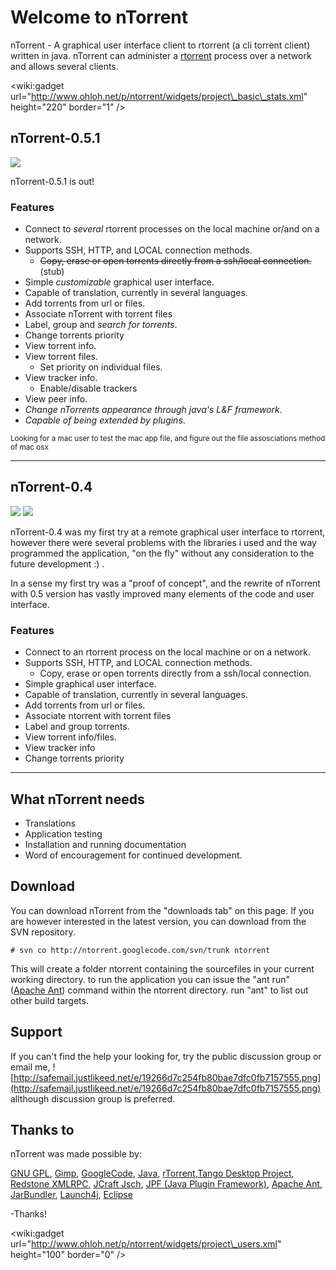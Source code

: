 # Welcome to nTorrent #
nTorrent - A graphical user interface client to rtorrent (a cli torrent client) written in java. nTorrent can administer a [rtorrent](http://libtorrent.rakshasa.no) process over a network and allows several clients.

&lt;wiki:gadget url="http://www.ohloh.net/p/ntorrent/widgets/project\_basic\_stats.xml" height="220" border="1" /&gt;

## nTorrent-0.5.1 ##

[![](http://bildr.no/thumb/168742.jpeg)](http://bildr.no/view/168742)

nTorrent-0.5.1 is out!

### Features ###

  * Connect to _several_ rtorrent processes on the local machine or/and on a network.
  * Supports SSH, HTTP, and LOCAL connection methods.
    * ~~Copy, erase or open torrents directly from a ssh/local connection.~~ (stub)
  * Simple _customizable_ graphical user interface.
  * Capable of translation, currently in several languages.
  * Add torrents from url or files.
  * Associate nTorrent with torrent files
  * Label, group and _search for torrents_.
  * Change torrents priority
  * View torrent info.
  * View torrent files.
    * Set priority on individual files.
  * View tracker info.
    * Enable/disable trackers
  * View peer info.
  * _Change nTorrents appearance through java's L&F framework_.
  * _Capable of being extended by plugins_.

<sub>Looking for a mac user to test the mac app file, and figure out the file assosciations method of mac osx</sub>


---


## nTorrent-0.4 ##

[![](http://bildr.no/thumb/116553.jpeg)](http://bildr.no/view/116553) [![](http://bildr.no/thumb/113244.jpeg)](http://bildr.no/view/113244)

nTorrent-0.4 was my first try at a remote graphical user interface to rtorrent, however there were several problems with the libraries i used and the way programmed the application, "on the fly" without any consideration to the future development :) .

In a sense my first try was a "proof of concept", and the rewrite of nTorrent with 0.5 version has vastly improved many elements of the code and user interface.

### Features ###

  * Connect to an rtorrent process on the local machine or on a network.
  * Supports SSH, HTTP, and LOCAL connection methods.
    * Copy, erase or open torrents directly from a ssh/local connection.
  * Simple graphical user interface.
  * Capable of translation, currently in several languages.
  * Add torrents from url or files.
  * Associate ntorrent with torrent files
  * Label and group torrents.
  * View torrent info/files.
  * View tracker info
  * Change torrents priority


---


## What nTorrent needs ##
  * Translations
  * Application testing
  * Installation and running documentation
  * Word of encouragement for continued development.

## Download ##

You can download nTorrent from the "downloads tab" on this page. If you are however interested in the latest version, you can download from the SVN repository.

```
# svn co http://ntorrent.googlecode.com/svn/trunk ntorrent
```

This will create a folder ntorrent containing the sourcefiles in your current working directory. to run the application you can issue the "ant run" ([Apache Ant](http://ant.apache.org/)) command within the ntorrent directory. run "ant" to list out other build targets.

## Support ##

If you can't find the help your looking for, try the public discussion group or email me, ![http://safemail.justlikeed.net/e/19266d7c254fb80bae7dfc0fb7157555.png](http://safemail.justlikeed.net/e/19266d7c254fb80bae7dfc0fb7157555.png) allthough discussion group is preferred.

## Thanks to ##
nTorrent was made possible by:

[GNU GPL](http://www.gnu.org/copyleft/gpl.html), [Gimp](http://www.gimp.org/), [GoogleCode](http://www.googlecode.com), [Java](http://java.sun.com/), [rTorrent](http://libtorrent.rakshasa.no),[Tango Desktop Project](http://tango.freedesktop.org/Tango_Desktop_Project), [Redstone XMLRPC](http://xmlrpc.sourceforge.net/), [JCraft Jsch](http://www.jcraft.com/jsch/), [JPF (Java Plugin Framework)](http://jpf.sourceforge.net/), [Apache Ant](http://ant.apache.org/), [JarBundler](http://informagen.com/JarBundler/), [Launch4j](http://launch4j.sourceforge.net/), [Eclipse](http://www.eclipse.org/)

-Thanks!

&lt;wiki:gadget url="http://www.ohloh.net/p/ntorrent/widgets/project\_users.xml" height="100" border="0" /&gt;